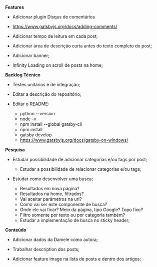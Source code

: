 **Features**

- Adicionar plugin Disqus de comentários
 - https://www.gatsbyjs.org/docs/adding-comments/

- Adicionar tempo de leitura em cada post;

- Adicionar área de descrição curta antes do texto completo do post;

- Adicionar banner;

- Infinity Loading on scroll de posts na home;


**Backlog Técnico**

- Testes unitários e de integração;

- Editar a descrição do repositório;

- Editar o README:
  - python --version
  - node -v
  - npm install --global gatsby-cli
  - npm install
  - gatsby develop
  - https://www.gatsbyjs.org/docs/gatsby-on-windows/


**Pesquisa**

- Estudar possibilidade de adicionar categorias e/ou tags por post;
  - Estudar a possibilidade de relacionar categorias e/ou tags;

- Estudar como desenvolver uma busca;
  - Resultados em nova página?
  - Resultados na home, filtrados?
  - Vai aceitar parâmetros na url?
  - Como vai ser este componente de busca?
  - Onde ele vai ficar? Meio da página, tipo Google? Topo fixo?
  - Filtro somente por texto ou por categoria também?
  - Estudar a implementação de busca no sticky header;


**Conteúdo**

- Adicionar dados da Daniele como autora;

- Trabalhar description dos posts;

- Adicionar feature image na lista de posts e dentro dos artigos;